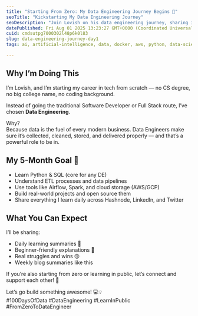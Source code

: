 ```yaml
---
title: "Starting From Zero: My Data Engineering Journey Begins 🚀"
seoTitle: "Kickstarting My Data Engineering Journey"
seoDescription: "Join Lovish on his data engineering journey, sharing insights, tools, and resources for aspiring tech professionals starting from scratch"
datePublished: Fri Aug 01 2025 13:23:27 GMT+0000 (Coordinated Universal Time)
cuid: cmdsutpg7000302l48p6k0l83
slug: data-engineering-journey-day1
tags: ai, artificial-intelligence, data, docker, aws, python, data-science, engineering, computer-science, developer, automation, sql, coding, devops, codenewbies

---
```


## Why I’m Doing This

I’m Lovish, and I’m starting my career in tech from scratch — no CS degree, no big college name, no coding background.

Instead of going the traditional Software Developer or Full Stack route, I’ve chosen **Data Engineering**.

Why?  
Because data is the fuel of every modern business. Data Engineers make sure it’s collected, cleaned, stored, and delivered properly — and that’s a powerful role to be in.

## My 5-Month Goal 🚀
- Learn Python & SQL (core for any DE)
- Understand ETL processes and data pipelines
- Use tools like Airflow, Spark, and cloud storage (AWS/GCP)
- Build real-world projects and open source them
- Share everything I learn daily across Hashnode, LinkedIn, and Twitter

## What You Can Expect

I’ll be sharing:
- Daily learning summaries 📘
- Beginner-friendly explanations 🧠
- Real struggles and wins 🙃
- Weekly blog summaries like this

If you’re also starting from zero or learning in public, let’s connect and support each other! 🤝

Let’s go build something awesome! 💻💡  
#100DaysOfData #DataEngineering #LearnInPublic #FromZeroToDataEngineer

